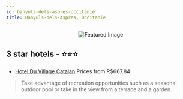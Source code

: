 ```yaml
---
id: banyuls-dels-aspres-occitanie
title: Banyuls-dels-Aspres, Occitanie
---
```


<center><img src="https://i.travelapi.com/hotels/13000000/12570000/12568900/12568824/faf193e5_z.jpg" alt="Featured Image" /></center>


##  3 star hotels - ⭐️⭐️⭐️

-    [Hotel Du Village Catalan](https://us.hurb.com/hotels/banyuls-dels-aspres/hotel-du-village-catalan-JNP-JP644008?cmp=18055) Prices from R$667.84
   > Take advantage of recreation opportunities such as a seasonal outdoor pool or take in the view from a terrace and a garden.
